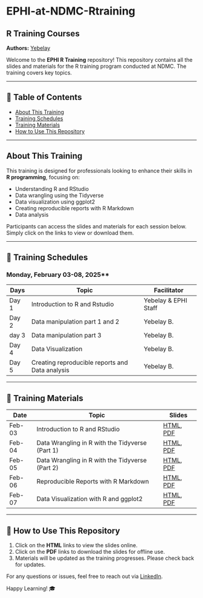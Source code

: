 # EPHI-at-NDMC-Rtraining

## R Training Courses

**Authors:** [Yebelay](https://github.com/Yebelay)  

Welcome to the **EPHI R Training** repository! This repository contains all the slides and materials for the R training program conducted at NDMC. The training covers key topics.

---

## 📌 Table of Contents
- [About This Training](#about-this-training)
- [Training Schedules](#training-schedules)
- [Training Materials](#training-materials)
- [How to Use This Repository](#how-to-use-this-repository)

---

## About This Training
This training is designed for professionals looking to enhance their skills in **R programming**, focusing on:
- Understanding R and RStudio
- Data wrangling using the Tidyverse
- Data visualization using ggplot2
- Creating reproducible reports with R Markdown
- Data analysis

Participants can access the slides and materials for each session below. Simply click on the links to view or download them.

---

## 📅 Training Schedules

### Monday, February 03-08, 2025**

| Days  | Topic | Facilitator |
|------|-----------------------------------------------|-------------|
| Day 1 | Introduction to R and Rstudio  | Yebelay & EPHI Staff |
| Day 2 | Data manipulation part 1 and 2 | Yebelay B. |
| day 3 | Data manipulation part 3  | Yebelay B. |
| Day 4 | Data Visualization | Yebelay B. |
| Day 5 | Creating reproducible reports and Data analysis | Yebelay B. |

---

## 📂 Training Materials

| Date   | Topic  | Slides |
|--------|--------------------------------------------|------------------------------------------------|
| Feb-03 | Introduction to R and RStudio | [HTML](https://yebelay.rbind.io/static/slides/ephi_day1/day%201.html), [PDF]() |
| Feb-04 | Data Wrangling in R with the Tidyverse (Part 1) | [HTML](https://github.com/Yebelay/RTraining_EPHI/blob/main/02%20data_manipulation/data_wrangling.html), [PDF]() |
| Feb-05 | Data Wrangling in R with the Tidyverse (Part 2) | [HTML](), [PDF]() |
| Feb-06 | Reproducible Reports with R Markdown | [HTML](), [PDF]() |
| Feb-07 | Data Visualization with R and ggplot2 | [HTML](), [PDF]() |

---

## 🚀 How to Use This Repository
1. Click on the **HTML** links to view the slides online.
2. Click on the **PDF** links to download the slides for offline use.
3. Materials will be updated as the training progresses. Please check back for updates.

For any questions or issues, feel free to reach out via [LinkedIn](https://www.linkedin.com/in/yebelay/).

Happy Learning! 🎓  
